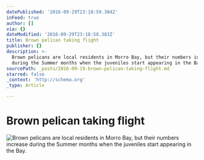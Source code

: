```yaml
---
datePublished: '2016-09-29T23:18:59.304Z'
inFeed: true
author: []
via: {}
dateModified: '2016-09-29T23:18:58.383Z'
title: Brown pelican taking flight
publisher: {}
description: >-
  Brown pelicans are local residents in Morro Bay, but their numbers increase
  during the Summer months when the juveniles start appearing in the Bay.
sourcePath: _posts/2016-09-19-brown-pelican-taking-flight.md
starred: false
_context: 'http://schema.org'
_type: Article

---
```

# Brown pelican taking flight
![Brown pelicans are local residents in Morro Bay, but their numbers increase during the Summer months when the juveniles start appearing in the Bay.](https://the-grid-user-content.s3-us-west-2.amazonaws.com/b9286bb6-c8a4-4d9b-907c-65c898e342a7.jpg)